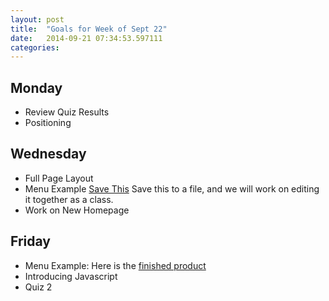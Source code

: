 ```yaml
---
layout: post
title:  "Goals for Week of Sept 22"
date:   2014-09-21 07:34:53.597111
categories:
---
```


## Monday

* Review Quiz Results
* Positioning

## Wednesday

* Full Page Layout
* Menu Example [Save This](http://reputablejournal.com/CS130/menuexample.html)  Save this to a file, and we will 
work on editing it together as a class.
* Work on New Homepage

## Friday

* Menu Example:  Here is the [finished product](http://reputablejournal.com/CS130/ch0610.html)
* Introducing Javascript
* Quiz 2
